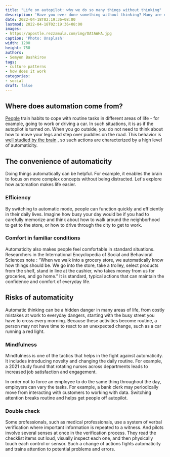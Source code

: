 ```yaml
---
title: "Life on autopilot: why we do so many things without thinking"
description: 'Have you ever done something without thinking? Many are engaged in routine activities with minimal cognitive effort. Psychologists call this "automaticity." Understanding how it affects life.'
date: 2022-04-18T02:19:36+08:00
lastmod: 2022-04-18T02:19:36+08:00
images:
- https://apostle.rezzamula.com/img/OAtAWHA.jpg
caption: 'Photo: Unsplash'
width: 1200
height: 750
authors:
- Semyon Bashkirov
tags:
- culture patterns
- how does it work
categories:
- social
draft: false
---
```


## Where does automation come from?

[People](/) train habits to cope with routine tasks in different areas of life - for example, going to work or driving a car. In such situations, it is as if the autopilot is turned on. When you go outside, you do not need to think about how to move your legs and step over puddles on the road. This behavior is [well studied by the brain](https://doi.org/10.3389/fnhum.2015.00246) , so such actions are characterized by a high level of automaticity.

## The convenience of automaticity
Doing things automatically can be helpful. For example, it enables the brain to focus on more complex concepts without being distracted. Let's explore how automation makes life easier.

### Efficiency
By switching to automatic mode, people can function quickly and efficiently in their daily lives. Imagine how busy your day would be if you had to carefully memorize and think about how to walk around the neighborhood to get to the store, or how to drive through the city to get to work.

### Comfort in familiar conditions
Automaticity also makes people feel comfortable in standard situations. Researchers in the International Encyclopedia of Social and Behavioral Sciences note : “When we walk into a grocery store, we automatically know how things should be. We go into the store, take a trolley, select products from the shelf, stand in line at the cashier, who takes money from us for groceries, and go home.” It is standard, typical actions that can maintain the confidence and comfort of everyday life.

## Risks of automaticity

Automatic thinking can be a hidden danger in many areas of life, from costly mistakes at work to everyday dangers, starting with the busy street you have to cross every morning. Because these activities become routine, a person may not have time to react to an unexpected change, such as a car running a red light.

###  Mindfulness

Mindfulness is one of the tactics that helps in the fight against automaticity. It includes introducing novelty and changing the daily routine. For example, a 2021 study found that rotating nurses across departments leads to increased job satisfaction and engagement.

In order not to force an employee to do the same thing throughout the day, employers can vary the tasks. For example, a bank clerk may periodically move from interacting with customers to working with data. Switching attention breaks routine and helps get people off autopilot.

### Double check

Some professionals, such as medical professionals, use a system of verbal verification where important information is repeated to a witness. And pilots involve several senses at once in the verification process. They read the checklist items out loud, visually inspect each one, and then physically touch each control or sensor. Such a change of actions fights automaticity and trains attention to potential problems and errors.